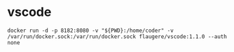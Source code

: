 # vscode

`
docker run -d -p 8182:8080 -v "${PWD}:/home/coder" -v /var/run/docker.sock:/var/run/docker.sock flaugere/vscode:1.1.0 --auth none
`
